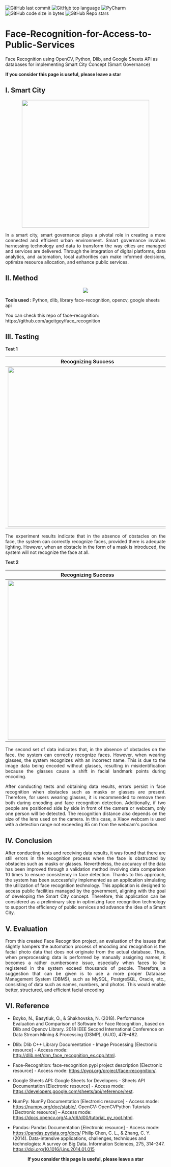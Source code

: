 ![GitHub last commit](https://img.shields.io/github/last-commit/UFTHaq/Face-Recognition-for-Access-to-Public-Services?style=for-the-badge)
![GitHub top language](https://img.shields.io/github/languages/top/UFTHaq/Face-Recognition-for-Access-to-Public-Services?label=Python&logo=python&logoColor=white&style=for-the-badge)
![PyCharm](https://img.shields.io/badge/pycharm-143?style=for-the-badge&logo=pycharm&logoColor=black&color=grey&labelColor=green)
![GitHub code size in bytes](https://img.shields.io/github/languages/code-size/UFTHaq/Face-Recognition-for-Access-to-Public-Services?style=for-the-badge)
![GitHub Repo stars](https://img.shields.io/github/stars/UFTHaq/Face-Recognition-for-Access-to-Public-Services?color=red&style=for-the-badge)

# Face-Recognition-for-Access-to-Public-Services
Face Recognition using OpenCV, Python, Dlib, and Google Sheets API as databases for implementing Smart City Concept (Smart Governance)

<p><b> If you consider this page is useful, please leave a star</b></p>

## I. Smart City
<p align="center">
  <img src="https://jpi-urbaneurope.eu/wp-content/uploads/2016/09/smartgov_header170815.png" height="400" />
</p>

<p align="justify">In a smart city, smart governance plays a pivotal role in creating a more connected and efficient urban environment. 
  Smart governance involves harnessing technology and data to transform the way cities are managed and services are delivered. 
  Through the integration of digital platforms, data analytics, and automation, local authorities can make informed decisions, 
  optimize resource allocation, and enhance public services.</p>

## II. Method
<p align="center">
  <img src="https://github.com/UFTHaq/Face-Recognition-for-Access-to-Public-Services/assets/104829519/508aa4bf-a807-4caa-954e-a565e519c8e4"/>
</p>
<p><b>Tools used : </b>Python, dlib, library face-recognition, opencv, google sheets api</p>
<p>You can check this repo of face-recognition: https://github.com/ageitgey/face_recognition</p>

## III. Testing
<p><b>Test 1</b></p>

|Recognizing Success|Recognizing Unsuccess|
|:-:|:-:|
|<img src="https://github.com/UFTHaq/Face-Recognition-for-Access-to-Public-Services/assets/104829519/2b262aec-e0bd-4e26-82d9-ed03c60c381d" width="500" />|<img src="https://github.com/UFTHaq/Face-Recognition-for-Access-to-Public-Services/assets/104829519/eda568c4-0f63-4433-8314-961741021b17" width="500" /> |
<p align="justify">The experiment results indicate that in the absence of obstacles on the face, the system can correctly recognize faces, 
  provided there is adequate lighting. However, when an obstacle in the form of a mask is introduced, the system will not recognize the face at all.
</p>

<p><b>Test 2</b></p>

|Recognizing Success|Recognizing Unsuccess|
|:-:|:-:|
|<img src="https://github.com/UFTHaq/Face-Recognition-for-Access-to-Public-Services/assets/104829519/e7974c95-dcbc-4e0a-a30c-9f15dd5b56aa" width="500" />|<img src="https://github.com/UFTHaq/Face-Recognition-for-Access-to-Public-Services/assets/104829519/212049db-f2f2-4b68-b003-0db2150f50c6" width="500" /> |
<p align="justify">The second set of data indicates that, in the absence of obstacles on the face, the system can correctly recognize faces. 
  However, when wearing glasses, the system recognizes with an incorrect name. This is due to the image data being encoded without glasses, 
  resulting in misidentification because the glasses cause a shift in facial landmark points during encoding.
</p>
<p align="justify">After conducting tests and obtaining data results, errors persist in face recognition when obstacles such as masks or glasses are present. 
  Therefore, for users wearing glasses, it is recommended to remove them both during encoding and face recognition detection. 
  Additionally, if two people are positioned side by side in front of the camera or webcam, only one person will be detected. 
  The recognition distance also depends on the size of the lens used on the camera. In this case, a Xiaov webcam is used with 
  a detection range not exceeding 85 cm from the webcam's position.
</p>

## IV. Conclusion
<p align="justify">After conducting tests and receiving data results, it was found that there are still errors in the recognition process when the face 
  is obstructed by obstacles such as masks or glasses. Nevertheless, the accuracy of the data has been improved through a validation method 
  involving data comparison 10 times to ensure consistency in face detection. Thanks to this approach, the system has been successfully 
  implemented as an application simulating the utilization of face recognition technology. This application is designed to access public 
  facilities managed by the government, aligning with the goal of developing the Smart City concept. Therefore, this application can be 
  considered as a preliminary step in optimizing face recognition technology to support the efficiency of public services and advance the 
  idea of a Smart City.
</p>

## V. Evaluation
<p align="justify">From this created Face Recognition project, an evaluation of the issues that slightly hampers the automation process of encoding and recognition 
  is the facial photo data that does not originate from the actual database. Thus, when preprocessing data is performed by manually assigning names, 
  it becomes a rather cumbersome issue, especially when faces to be registered in the system exceed thousands of people. Therefore, a suggestion that 
  can be given is to use a more proper Database Management System (DBMS), such as MySQL, PostgreSQL, Oracle, etc., consisting of data such as names, 
  numbers, and photos. This would enable better, structured, and efficient facial encoding
</p>

## VI. Reference
* Boyko, N., Basytiuk, O., & Shakhovska, N. (2018). Performance Evaluation and Comparison of Software for Face
Recognition , based on Dlib and Opencv Library. 2018 IEEE Second International Conference on Data Stream Mining &
Processing (DSMP), (AUG), 478–482.

* Dlib: Dlib C++ Library Documentation - Image Processing [Electronic resource] - Access mode:
http://dlib.net/dnn_face_recognition_ex.cpp.html.
* Face-Recognition: face-recognition pypi project description [Electronic resource] - Access mode:
https://pypi.org/project/face-recognition/.
* Google Sheets API: Google Sheets for Developers - Sheets API Documentation [Electronic resource] - Access mode:
https://developers.google.com/sheets/api/reference/rest.
* NumPy: NumPy Documentation [Electronic resource] - Access mode: https://numpy.org/doc/stable/. OpenCV: OpenCVPython Tutorials [Electronic resource] – Access mode: https://docs.opencv.org/4.x/d6/d00/tutorial_py_root.html.
* Pandas: Pandas Documentation [Electronic resource] - Access mode: https://pandas.pydata.org/docs/ Philip Chen, C. L.,
& Zhang, C. Y. (2014). Data-intensive applications, challenges, techniques and technologies: A survey on Big Data.
Information Sciences, 275, 314–347. https://doi.org/10.1016/j.ins.2014.01.015

<p align="center">
  <b>If you consider this page is useful, please leave a star</b>
</p>
